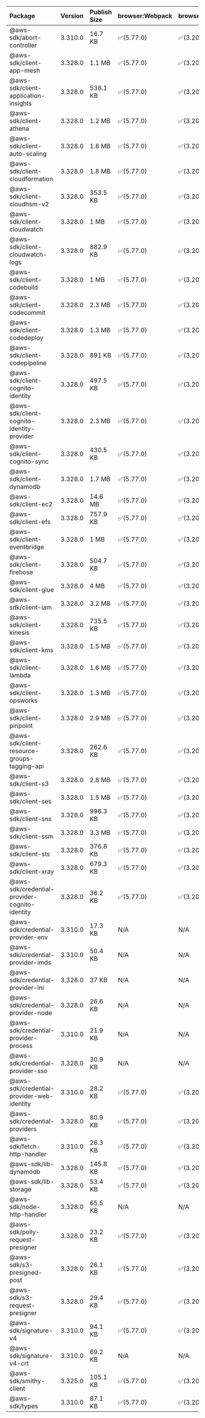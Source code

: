 | Package | Version | Publish Size | browser:Webpack | browser:Rollup | browser:EsBuild |
| :------ | :------ | :----------- | :------ | :----- | :------- |
|@aws-sdk/abort-controller|3.310.0|16.7 KB|✅(5.77.0)|✅(3.20.2)|✅(0.17.15)|
|@aws-sdk/client-app-mesh|3.328.0|1.1 MB|✅(5.77.0)|✅(3.20.2)|✅(0.17.15)|
|@aws-sdk/client-application-insights|3.328.0|538.1 KB|✅(5.77.0)|✅(3.20.2)|✅(0.17.15)|
|@aws-sdk/client-athena|3.328.0|1.2 MB|✅(5.77.0)|✅(3.20.2)|✅(0.17.15)|
|@aws-sdk/client-auto-scaling|3.328.0|1.8 MB|✅(5.77.0)|✅(3.20.2)|✅(0.17.15)|
|@aws-sdk/client-cloudformation|3.328.0|1.8 MB|✅(5.77.0)|✅(3.20.2)|✅(0.17.15)|
|@aws-sdk/client-cloudhsm-v2|3.328.0|353.5 KB|✅(5.77.0)|✅(3.20.2)|✅(0.17.15)|
|@aws-sdk/client-cloudwatch|3.328.0|1 MB|✅(5.77.0)|✅(3.20.2)|✅(0.17.15)|
|@aws-sdk/client-cloudwatch-logs|3.328.0|882.9 KB|✅(5.77.0)|✅(3.20.2)|✅(0.17.15)|
|@aws-sdk/client-codebuild|3.328.0|1 MB|✅(5.77.0)|✅(3.20.2)|✅(0.17.15)|
|@aws-sdk/client-codecommit|3.328.0|2.3 MB|✅(5.77.0)|✅(3.20.2)|✅(0.17.15)|
|@aws-sdk/client-codedeploy|3.328.0|1.3 MB|✅(5.77.0)|✅(3.20.2)|✅(0.17.15)|
|@aws-sdk/client-codepipeline|3.328.0|891 KB|✅(5.77.0)|✅(3.20.2)|✅(0.17.15)|
|@aws-sdk/client-cognito-identity|3.328.0|497.5 KB|✅(5.77.0)|✅(3.20.2)|✅(0.17.15)|
|@aws-sdk/client-cognito-identity-provider|3.328.0|2.3 MB|✅(5.77.0)|✅(3.20.2)|✅(0.17.15)|
|@aws-sdk/client-cognito-sync|3.328.0|430.5 KB|✅(5.77.0)|✅(3.20.2)|✅(0.17.15)|
|@aws-sdk/client-dynamodb|3.328.0|1.7 MB|✅(5.77.0)|✅(3.20.2)|✅(0.17.15)|
|@aws-sdk/client-ec2|3.328.0|14.6 MB|✅(5.77.0)|✅(3.20.2)|✅(0.17.15)|
|@aws-sdk/client-efs|3.328.0|757.9 KB|✅(5.77.0)|✅(3.20.2)|✅(0.17.15)|
|@aws-sdk/client-eventbridge|3.328.0|1 MB|✅(5.77.0)|✅(3.20.2)|✅(0.17.15)|
|@aws-sdk/client-firehose|3.328.0|504.7 KB|✅(5.77.0)|✅(3.20.2)|✅(0.17.15)|
|@aws-sdk/client-glue|3.328.0|4 MB|✅(5.77.0)|✅(3.20.2)|✅(0.17.15)|
|@aws-sdk/client-iam|3.328.0|3.2 MB|✅(5.77.0)|✅(3.20.2)|✅(0.17.15)|
|@aws-sdk/client-kinesis|3.328.0|735.5 KB|✅(5.77.0)|✅(3.20.2)|✅(0.17.15)|
|@aws-sdk/client-kms|3.328.0|1.5 MB|✅(5.77.0)|✅(3.20.2)|✅(0.17.15)|
|@aws-sdk/client-lambda|3.328.0|1.6 MB|✅(5.77.0)|✅(3.20.2)|✅(0.17.15)|
|@aws-sdk/client-opsworks|3.328.0|1.3 MB|✅(5.77.0)|✅(3.20.2)|✅(0.17.15)|
|@aws-sdk/client-pinpoint|3.328.0|2.9 MB|✅(5.77.0)|✅(3.20.2)|✅(0.17.15)|
|@aws-sdk/client-resource-groups-tagging-api|3.328.0|262.6 KB|✅(5.77.0)|✅(3.20.2)|✅(0.17.15)|
|@aws-sdk/client-s3|3.328.0|2.8 MB|✅(5.77.0)|✅(3.20.2)|✅(0.17.15)|
|@aws-sdk/client-ses|3.328.0|1.5 MB|✅(5.77.0)|✅(3.20.2)|✅(0.17.15)|
|@aws-sdk/client-sns|3.328.0|996.3 KB|✅(5.77.0)|✅(3.20.2)|✅(0.17.15)|
|@aws-sdk/client-ssm|3.328.0|3.3 MB|✅(5.77.0)|✅(3.20.2)|✅(0.17.15)|
|@aws-sdk/client-sts|3.328.0|376.8 KB|✅(5.77.0)|✅(3.20.2)|✅(0.17.15)|
|@aws-sdk/client-xray|3.328.0|679.3 KB|✅(5.77.0)|✅(3.20.2)|✅(0.17.15)|
|@aws-sdk/credential-provider-cognito-identity|3.328.0|36.2 KB|✅(5.77.0)|✅(3.20.2)|✅(0.17.15)|
|@aws-sdk/credential-provider-env|3.310.0|17.3 KB|N/A|N/A|N/A|
|@aws-sdk/credential-provider-imds|3.310.0|50.4 KB|N/A|N/A|N/A|
|@aws-sdk/credential-provider-ini|3.328.0|37 KB|N/A|N/A|N/A|
|@aws-sdk/credential-provider-node|3.328.0|26.6 KB|N/A|N/A|N/A|
|@aws-sdk/credential-provider-process|3.310.0|21.9 KB|N/A|N/A|N/A|
|@aws-sdk/credential-provider-sso|3.328.0|30.9 KB|N/A|N/A|N/A|
|@aws-sdk/credential-provider-web-identity|3.310.0|28.2 KB|✅(5.77.0)|✅(3.20.2)|✅(0.17.15)|
|@aws-sdk/credential-providers|3.328.0|80.9 KB|✅(5.77.0)|✅(3.20.2)|✅(0.17.15)|
|@aws-sdk/fetch-http-handler|3.310.0|26.3 KB|✅(5.77.0)|✅(3.20.2)|✅(0.17.15)|
|@aws-sdk/lib-dynamodb|3.328.0|145.8 KB|✅(5.77.0)|✅(3.20.2)|✅(0.17.15)|
|@aws-sdk/lib-storage|3.328.0|53.4 KB|✅(5.77.0)|✅(3.20.2)|✅(0.17.15)|
|@aws-sdk/node-http-handler|3.328.0|65.5 KB|N/A|N/A|N/A|
|@aws-sdk/polly-request-presigner|3.328.0|23.2 KB|✅(5.77.0)|✅(3.20.2)|✅(0.17.15)|
|@aws-sdk/s3-presigned-post|3.328.0|26.1 KB|✅(5.77.0)|✅(3.20.2)|✅(0.17.15)|
|@aws-sdk/s3-request-presigner|3.328.0|29.4 KB|✅(5.77.0)|✅(3.20.2)|✅(0.17.15)|
|@aws-sdk/signature-v4|3.310.0|94.1 KB|✅(5.77.0)|✅(3.20.2)|✅(0.17.15)|
|@aws-sdk/signature-v4-crt|3.310.0|69.2 KB|N/A|N/A|N/A|
|@aws-sdk/smithy-client|3.325.0|105.1 KB|✅(5.77.0)|✅(3.20.2)|✅(0.17.15)|
|@aws-sdk/types|3.310.0|87.1 KB|✅(5.77.0)|✅(3.20.2)|✅(0.17.15)|
